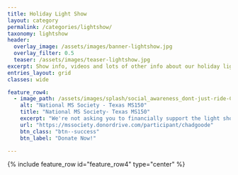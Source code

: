 ```yaml
---
title: Holiday Light Show
layout: category
permalink: /categories/lightshow/
taxonomy: lightshow
header:
  overlay_image: /assets/images/banner-lightshow.jpg
  overlay_filter: 0.5
  teaser: /assets/images/teaser-lightshow.jpg
excerpt: Show info, videos and lots of other info about our holiday light show.
entries_layout: grid
classes: wide

feature_row4:
  - image_path: /assets/images/splash/social_awareness_dont-just-ride-C.jpg
    alt: "National MS Society - Texas MS150"
    title: "National MS Society- Texas MS150"
    excerpt: "We're not asking you to financially support the light show. But if you enjoy it and would like to show your appreciation, please consider helping us reach our fundraising goal by donating to the National MS Society to support their efforts to help those affected by multiple sclerosis."
    url: "https://mssociety.donordrive.com/participant/chadgoode"
    btn_class: "btn--success"
    btn_label: "Donate Now!"

---
```


{% include feature_row id="feature_row4" type="center" %}